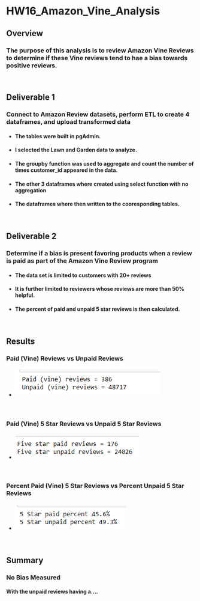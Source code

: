 # HW16_Amazon_Vine_Analysis

## Overview
### The purpose of this analysis is to review Amazon Vine Reviews to determine if these Vine reviews tend to hae a bias towards positive reviews.
&nbsp;  

## Deliverable 1 
### Connect to Amazon Review datasets, perform ETL to create 4 dataframes, and upload transformed data
* #### The tables were built in pgAdmin.
* #### I selected the Lawn and Garden data to analyze.
* #### The groupby function was used to aggregate and count the number of times customer_id appeared in the data.
* #### The other 3 dataframes where created using select function with no aggregation
* #### The dataframes where then written to the cooresponding tables.
&nbsp; 
## Deliverable 2
### Determine if a bias is present favoring products when a review is paid as part of the Amazon Vine Review program
* #### The data set is limited to customers with 20+ reviews
* #### It is further limited to reviewers whose reviews are more than 50% helpful.
* #### The percent of paid and unpaid 5 star reviews is then calculated.
&nbsp; 
## Results
### Paid (Vine) Reviews vs Unpaid Reviews
* #### ![](https://github.com/ethiry99/HW16_Amazon_Vine_Analysis/blob/main/Resources/Images/AllReviews.png)
&nbsp; 
### Paid (Vine) 5 Star Reviews vs Unpaid 5 Star Reviews  
* #### ![](https://github.com/ethiry99/HW16_Amazon_Vine_Analysis/blob/main/Resources/Images/FiveStarReviews.png)
&nbsp; 
### Percent Paid (Vine) 5 Star Reviews vs Percent Unpaid 5 Star Reviews 
* #### ![](https://github.com/ethiry99/HW16_Amazon_Vine_Analysis/blob/main/Resources/Images/PercentFiveStarReviews.png)
&nbsp; 
## Summary
### No Bias Measured
#### With the unpaid reviews having a....

